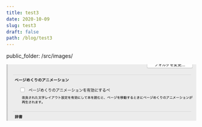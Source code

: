 ```yaml
---
title: test3
date: 2020-10-09
slug: test3
draft: false
path: /blog/test3
---
```

public_folder: /src/images/

![](/src/images/スクリーンショット-2020-05-15-21.16.35.png)

```

```